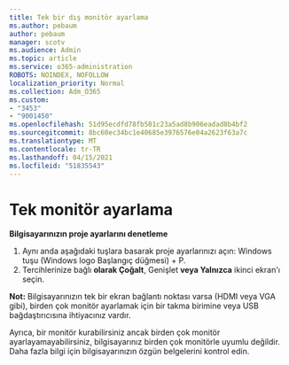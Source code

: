 ```yaml
---
title: Tek bir dış monitör ayarlama
ms.author: pebaum
author: pebaum
manager: scotv
ms.audience: Admin
ms.topic: article
ms.service: o365-administration
ROBOTS: NOINDEX, NOFOLLOW
localization_priority: Normal
ms.collection: Adm_O365
ms.custom:
- "3453"
- "9001450"
ms.openlocfilehash: 51d95ecdfd78fb501c23a5ad8b906eadad8b4bf2
ms.sourcegitcommit: 8bc60ec34bc1e40685e3976576e04a2623f63a7c
ms.translationtype: MT
ms.contentlocale: tr-TR
ms.lasthandoff: 04/15/2021
ms.locfileid: "51835543"
---
```

# <a name="set-up-one-monitor"></a>Tek monitör ayarlama

**Bilgisayarınızın proje ayarlarını denetleme**

1. Aynı anda aşağıdaki tuşlara basarak proje ayarlarınızı açın: Windows tuşu (Windows logo Başlangıç düğmesi) + P.
2. Tercihlerinize bağlı **olarak Çoğalt**, Genişlet **veya Yalnızca** ikinci ekran'ı seçin. 

**Not:** Bilgisayarınızın tek bir ekran bağlantı noktası varsa (HDMI veya VGA gibi), birden çok monitör ayarlamak için bir takma birimine veya USB bağdaştırıcısına ihtiyacınız vardır.

Ayrıca, bir monitör kurabilirsiniz ancak birden çok monitör ayarlayamayabilirsiniz, bilgisayarınız birden çok monitörle uyumlu değildir. Daha fazla bilgi için bilgisayarınızın özgün belgelerini kontrol edin.